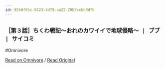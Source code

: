 ```yaml
---
id: 92b0f83c-5823-4d79-aa22-70b7ccbb0dfb
---
```


## `［第３話］ちくわ戦記～おれのカワイイで地球侵略～ | ブブ | サイコミ`
#Omnivore

[Read on Omnivore](https://omnivore.app/me/-18f756e3e7a) / [Read Original](https://cycomi.com/viewer/chapter/17493)


